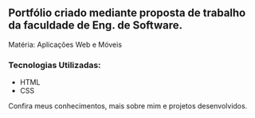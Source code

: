## Portfólio criado mediante proposta de trabalho da faculdade de Eng. de Software. 

Matéria: Aplicações Web e Móveis

### Tecnologias Utilizadas: 

- HTML
- CSS

Confira meus conhecimentos, mais sobre mim e projetos desenvolvidos.